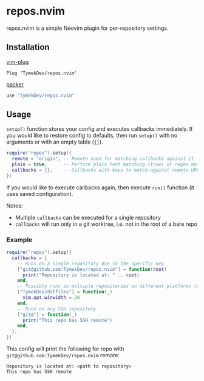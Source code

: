 # repos.nvim

repos.nvim is a simple Neovim plugin for per-repository settings.

## Installation

[vim-plug](https://github.com/junegunn/vim-plug)

```vim
Plug 'TymekDev/repos.nvim'
```

[packer](https://github.com/wbthomason/packer.nvim)

```lua
use "TymekDev/repos.nvim"
```

## Usage
`setup()` function stores your config and executes callbacks immediately.
If you would like to restore config to defaults, then run `setup()` with no arguments or with an empty table (`{}`).
```lua
require("repos").setup({
  remote = "origin", -- Remote used for matching callbacks against it
  plain = true,      -- Perform plain text matching (true) or regex matching (false)
  callbacks = {},    -- Callbacks with keys to match against remote URL
})
```
If you would like to execute callbacks again, then execute `run()` function (it uses saved configuration).

Notes:
  - Multiple `callbacks` can be executed for a single repository
  - `callbacks` will run only in a git worktree, i.e. not in the root of a bare repo

### Example
```lua
require("repos").setup({
  callbacks = {
    -- Runs on a single repository due to the specific key
    ["git@github.com:TymekDev/repos.nvim"] = function(root)
      print("Repository is located at: " .. root)
    end,
    -- Possibly runs on multiple repositories on different platforms (e.g. GitHub and GitLab)
    ["TymekDev/dotfiles"] = function(_)
      vim.opt.winwidth = 20
    end,
    -- Runs on any SSH repository
    ["git@"] = function(_)
      print("This repo has SSH remote")
    end,
  },
})
```

This config will print the following for repo with `git@github.com:TymekDev/repos.nvim` remote:
```
Repository is located at: <path to repository>
This repo has SSH remote
```
